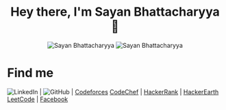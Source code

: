 

<h1 align="center"> Hey there, I'm Sayan Bhattacharyya 👋</h1>

<div align="center">
  <img src="https://github-readme-stats.vercel.app/api?username=Sayan3990&theme=chartreuse-dark&show_icons=true&hide_border=true" alt ="Sayan Bhattacharyya">
  <img src="https://github-readme-stats.vercel.app/api/top-langs/?username=Sayan3990&hide_border=true&theme=chartreuse-dark&show_icons=true&" alt ="Sayan Bhattacharyya">
</div>


# Find me

![LinkedIn](https://www.linkedin.com/in/sayan-bhattacharyya-aa44a61a4)  |  ![GitHub](https://github.com/Sayan3990)                     | [Codeforces](https://codeforces.com/profile/1905345)
[CodeChef](https://www.codechef.com/users/trust_me345)                 |  [HackerRank](https://www.hackerrank.com/sayan_bhatta2017)  | [HackerEarth](https://www.hackerearth.com/@sayan.bhatta2017)
[LeetCode](https://leetcode.com/trust_me345)                           |  [Facebook](https://www.facebook.com/sayan.bhattacharyya.3990)


